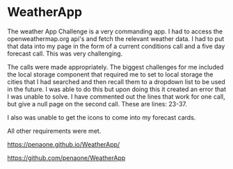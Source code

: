 # WeatherApp

The weather App Challenge is a very commanding app.
I had to access the openweathermap.org api's and fetch the relevant weather data. I had to put that data into my page in the form of a current conditions call and a five day forecast call.
This was very challenging.

The calls were made appropriately. The biggest challenges for me included the local storage component that required me to set to local storage the cities that I had searched and then recall them to a dropdown list to be used in the future. 
I was able to do this but upon doing this it created an error that I was unable to solve. I have commented out the lines that work for one call, but give a null page on the second call. These are lines: 23-37.

I also was unable to get the icons to come into my forecast cards.

All other requirements were met.

https://penaone.github.io/WeatherApp/

https://github.com/penaone/WeatherApp